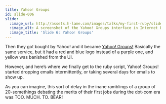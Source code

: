 ```yaml
---
title: Yahoo! Groups
id: slide-006
slide:
  :image_url: http://assets.h-lame.com/images/talks/my-first-ruby/slides/006.png
  :image_alt: A screenshot of the Yahoo! Groups interface in Internet Explorer
  :image_title: 'Slide 6: Yahoo! Groups'
---
```

Then they got bought by Yahoo! and it became [Yahoo! Groups!](https://groups.yahoo.com/)  Basically the same service, but it had a red and blue logo instead of a purple one, and yellow was banished from the UI.

However, and here’s where we finally get to the ruby script, Yahoo! Groups! started dropping emails intermittently, or taking several days for emails to show up.

As you can imagine, this sort of delay in the inane ramblings of a group of 20-somethings debating the merits of their first jobs during the dot-com era was TOO. MUCH. TO. BEAR!

